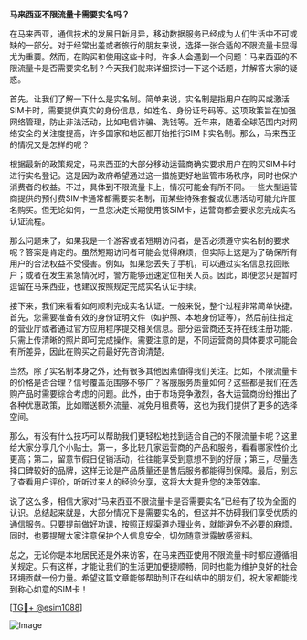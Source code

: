 **马来西亚不限流量卡需要实名吗？**

在马来西亚，通信技术的发展日新月异，移动数据服务已经成为人们生活中不可或缺的一部分。对于经常出差或者旅行的朋友来说，选择一张合适的不限流量卡显得尤为重要。然而，在购买和使用这些卡时，许多人会遇到一个问题：马来西亚的不限流量卡是否需要实名制？今天我们就来详细探讨一下这个话题，并解答大家的疑惑。

首先，让我们了解一下什么是实名制。简单来说，实名制是指用户在购买或激活SIM卡时，需要提供真实的身份信息，如姓名、身份证号码等。这项政策旨在加强网络管理，防止非法活动，比如电信诈骗、洗钱等。近年来，随着全球范围内对网络安全的关注度提高，许多国家和地区都开始推行SIM卡实名制。那么，马来西亚的情况又是怎样的呢？

根据最新的政策规定，马来西亚的大部分移动运营商确实要求用户在购买SIM卡时进行实名登记。这是因为政府希望通过这一措施更好地监管市场秩序，同时也保护消费者的权益。不过，具体到不限流量卡上，情况可能会有所不同。一些大型运营商提供的预付费SIM卡通常都需要实名制，而某些特殊套餐或优惠活动可能允许匿名购买。但无论如何，一旦您决定长期使用该SIM卡，运营商都会要求您完成实名认证流程。

那么问题来了，如果我是一个游客或者短期访问者，是否必须遵守实名制的要求呢？答案是肯定的。虽然短期访问者可能会觉得麻烦，但实际上这是为了确保所有用户的合法权益不受侵害。例如，如果您丢失了手机，可以通过实名信息找回账户；或者在发生紧急情况时，警方能够迅速定位相关人员。因此，即便您只是暂时逗留在马来西亚，也建议按照规定完成实名认证手续。

接下来，我们来看看如何顺利完成实名认证。一般来说，整个过程非常简单快捷。首先，您需要准备有效的身份证明文件（如护照、本地身份证等），然后前往指定的营业厅或者通过官方应用程序提交相关信息。部分运营商还支持在线注册功能，只需上传清晰的照片即可完成操作。需要注意的是，不同运营商的具体要求可能会有所差异，因此在购买之前最好先咨询清楚。

当然，除了实名制本身之外，还有很多其他因素值得我们关注。比如，不限流量卡的价格是否合理？信号覆盖范围够不够广？客服服务质量如何？这些都是我们在选购产品时需要综合考虑的问题。此外，由于市场竞争激烈，各大运营商纷纷推出了各种优惠政策，比如赠送额外流量、减免月租费等，这也为我们提供了更多的选择空间。

那么，有没有什么技巧可以帮助我们更轻松地找到适合自己的不限流量卡呢？这里给大家分享几个小贴士。第一，多比较几家运营商的产品和服务，看看哪家性价比更高；第二，留意节假日促销活动，往往能享受到意想不到的好康；第三，尽量选择口碑较好的品牌，这样无论是产品质量还是售后服务都能得到保障。最后，别忘了查看用户评价，听听过来人的经验分享，这将大大提升您的决策效率。

说了这么多，相信大家对“马来西亚不限流量卡是否需要实名”已经有了较为全面的认识。总结起来就是，大部分情况下是需要实名的，但这并不妨碍我们享受优质的通信服务。只要提前做好功课，按照正规渠道办理业务，就能避免不必要的麻烦。同时，也要提醒大家注意保护个人信息安全，切勿随意泄露敏感资料。

总之，无论你是本地居民还是外来访客，在马来西亚使用不限流量卡时都应遵循相关规定。只有这样，才能让我们的生活更加便捷顺畅，同时也能为维护良好的社会环境贡献一份力量。希望这篇文章能够帮助到正在纠结中的朋友们，祝大家都能找到称心如意的SIM卡！

[[TG💪+ @esim1088](https://t.me/s/esim1088)]

![Image](https://i.postimg.cc/4NQfJmqS/Snipaste-2025-05-13-00-14-12.png)